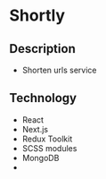 # Shortly

## Description
- Shorten urls service

## Technology
- React
- Next.js
- Redux Toolkit
- SCSS modules
- MongoDB
- 
  